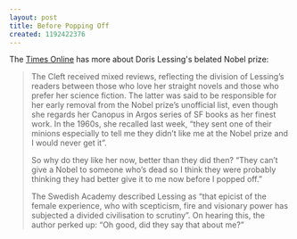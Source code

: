 ```yaml
---
layout: post
title: Before Popping Off
created: 1192422376
---
```

The [Times Online](http://entertainment.timesonline.co.uk/tol/arts_and_entertainment/books/article2652789.ece) has more about Doris Lessing's belated Nobel prize:

> The Cleft received mixed reviews, reflecting the division of Lessing’s readers between those who love her straight novels and those who prefer her science fiction. The latter was said to be responsible for her early removal from the Nobel prize’s unofficial list, even though she regards her Canopus in Argos series of SF books as her finest work. <!--break--> In the 1960s, she recalled last week, “they sent one of their minions especially to tell me they didn’t like me at the Nobel prize and I would never get it”.
>
> So why do they like her now, better than they did then? “They can’t give a Nobel to someone who’s dead so I think they were probably thinking they had better give it to me now before I popped off.”
>
> The Swedish Academy described Lessing as “that epicist of the female experience, who with scepticism, fire and visionary power has subjected a divided civilisation to scrutiny”. On hearing this, the author perked up: “Oh good, did they say that about me?” 
